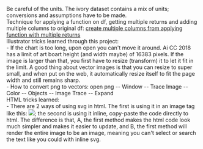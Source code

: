 Be careful of the units. The ivory dataset contains a mix of units; conversions and assumptions have to be made.  
Technique for applying a function on df, getting multiple returns and adding multiple columns to original df: [create multiple columns from applying function with multiple returns](https://apassionatechie.wordpress.com/2017/12/27/create-multiple-pandas-dataframe-columns-from-applying-a-function-with-multiple-returns/)  
Illustrator tricks learned through this project:  
	- If the chart is too long, upon open you can't move it around. Ai CC 2018 has a limit of art boart height (and width maybe) of 16383 pixels. If the image is larger than that, you first have to resize (transform) it to let it fit in the limit. A good thing about vector images is that you can resize to super small, and when put on the web, it automatically resize itself to fit the page width and still remains sharp.  
	- How to convert png to vectors: open png -- Window -- Trace Image -- Color -- Objects -- Image Trace -- Expand  
HTML tricks learned:  
	- There are 2 ways of using svg in html. The first is using it in an image tag like this:
	<img src="filepath">; the second is using it inline, copy-paste the code directly to html. The difference is that, A, the first method makes the html code look much simpler and makes it easier to update, and B, the first method will render the entire image to be an image, meaning you can't select or search the text like you could with inline svg.  